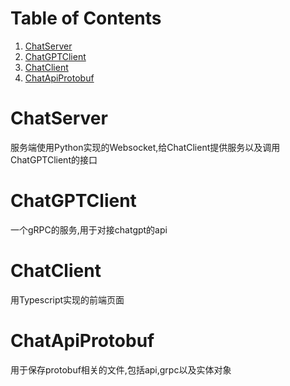 
# Table of Contents

1.  [ChatServer](#orgcfb4f86)
2.  [ChatGPTClient](#org75cc8b2)
3.  [ChatClient](#org5508c9e)
4.  [ChatApiProtobuf](#org85642c5)



<a id="orgcfb4f86"></a>

# ChatServer

<p class="verse">
服务端使用Python实现的Websocket,给ChatClient提供服务以及调用ChatGPTClient的接口<br />
</p>


<a id="org75cc8b2"></a>

# ChatGPTClient

<p class="verse">
一个gRPC的服务,用于对接chatgpt的api<br />
</p>


<a id="org5508c9e"></a>

# ChatClient

<p class="verse">
用Typescript实现的前端页面<br />
</p>


<a id="org85642c5"></a>

# ChatApiProtobuf

<p class="verse">
用于保存protobuf相关的文件,包括api,grpc以及实体对象<br />
</p>
